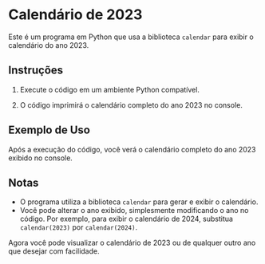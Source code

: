 # Calendário de 2023

Este é um programa em Python que usa a biblioteca `calendar` para exibir o calendário do ano 2023.

## Instruções

1. Execute o código em um ambiente Python compatível.

2. O código imprimirá o calendário completo do ano 2023 no console.

## Exemplo de Uso

Após a execução do código, você verá o calendário completo do ano 2023 exibido no console.

## Notas

- O programa utiliza a biblioteca `calendar` para gerar e exibir o calendário.
- Você pode alterar o ano exibido, simplesmente modificando o ano no código. Por exemplo, para exibir o calendário de 2024, substitua `calendar(2023)` por `calendar(2024)`.

Agora você pode visualizar o calendário de 2023 ou de qualquer outro ano que desejar com facilidade.
